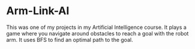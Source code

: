 # Arm-Link-AI
This was one of my projects in my Artificial Intelligence course. It plays a game where you navigate around obstacles to reach a goal with the robot arm. It uses BFS to find an optimal path to the goal.
